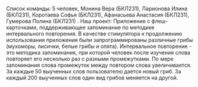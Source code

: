 Список команды: 5 человек, Монина Вера (БКЛ231), Ларионова Илина (БКЛ231), Коротаева Софья (БКЛ231), Афанасьева Анастасия (БКЛ231), Гумерова Полина (БКЛ231) .
Наш проект: Приложение с флеш-карточками, поддерживающее запоминание по методике интервального повторения. В качестве стимулятора к продолжению использования приложения были запрограммированы различные грибы (мухоморы, лисички, белые грибы и опята).
Интервальное повторение - это методика запоминания, при которой человек после изучения слова повторяет его несколько раз с разными промежутками. По мере запоминания слова промежуток между повтором слова увеличивается.
За каждые 50 выученных слов пользователю дается новый гриб. За каждый 200 выученных слов один вид грибов меняется на другой. 
